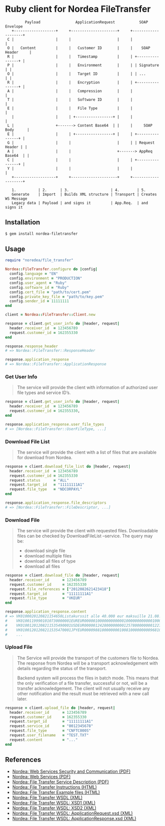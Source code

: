 # Ruby client for Nordea FileTransfer

```
         Payload                ApplicationRequest           SOAP Envelope
   +-------------------+     +---------------------+     +--------------------+
 C |                   |     |                     |     |                    |
 O |   Content         |     |   Customer ID       |     |    SOAP Header     |
 R |                   |     |   Timestamp         |     | +----------------+ |
 P |                   |     |   Environment       |     | | Signature      | |
 O |                   |     |   Target ID         |     | | ...            | |
 R |                   |     |   Encryption        |     | +----------------+ |
 A |                   |     |   Compression       |     |                    |
 T |                   |     |   Software ID       |     |                    |
 E |                   |     |   File Type         |     |                    |
   |                   |     | +-----------------+ |     |                    |
 L |                   +-------> Content Base64  | |     |     SOAP Body      |
 E |                   |     | +-----------------+ |     | +----------------+ |
 G |                   |     |                     |     | | Request Header | |
 A |                   |     |                     +-------> AppReq Base64  | |
 C |                   |     |                     |     | +----------------+ |
 Y |                   |     |                     |     |                    |
   +-------------------+     +---------------------+     +--------------------+

   1.          | 2.      | 3.                   | 4.        | 5.
   Generate    | Import  | Builds XML structure | Transport | Creates WS Message
   Legacy data | Payload | and signs it         | App.Req.  | and signs it

```

## Installation

```bash
$ gem install nordea-filetransfer
```

## Usage

```ruby
require "noredea/file_transfer"

Nordea::FileTransfer.configure do |config|
  config.language = "EN"
  config.environment = "PRODUCTION"
  config.user_agent = "Ruby"
  config.software_id = "Ruby"
  config.cert_file = "path/to/cert.pem"
  config.private_key_file = "path/to/key.pem"
  config.sender_id = 11111111
end

client = Nordea::FileTransfer::Client.new

response = client.get_user_info do |header, request|
  header.receiver_id  = 123456789
  request.customer_id = 162355330
end

response.response_header
# => Nordea::FileTransfer::ResponseHeader

response.application_response
# => Nordea::FileTransfer::ApplicationResponse
```

### Get User Info

> The service will provide the client with information of
> authorized user file types and service ID’s.

```ruby
response = client.get_user_info do |header, request|
  header.receiver_id  = 123456789
  request.customer_id = 162355330,
end

response.application_response.user_file_types
# => [Nordea::FileTransfer::UserFileType, ...]
```

### Download File List

> The service will provide the client with a list of
> files that are available for download from Nordea.

```ruby
response = client.download_file_list do |header, request|
  header.receiver_id  = 123456789
  request.customer_id = 162355330
  request.status      = "ALL"
  request.target_id   = "11111111A1"
  request.file_type   = "NDCORPAYL"
end

response.application_response.file_descriptors
# => [Nordea::FileTransfer::FileDescriptor, ...]
```

### Download File

> The service will provide the client with requested files.
> Downloadable files can be checked by DownloadFileList –service. The query may be:
> 
> - download single file
> - download multiple files
> - download all files of type
> - download all files

```ruby
response = client.download_file do |header, request|
  header.receiver_id      = 123456789
  request.customer_id     = 162355330
  request.file_references = ["2012082621423418"]
  request.target_id       = "11111111A1"
  request.file_type       = "VKEUR"
end

response.application_response.content
# => VK0100020120821154650Listakurssit alle 40.000 eur maksuille 21.08.12 15:35
#    VK01001199901010730000001EUREUR00000100000000000010000000000001000000000000100000000000010000000+K000000000K
#    VK01001201208211535490001USDEUR00000124280000000012578000000001227800000000127180000000012138000+K000000000K
#    VK01001201208211535470001JPYEUR00009881000000001008100000000096810000000010252000000000951000000+K000000000K
#    ...
```

### Upload File

> The Service will provide the transport of the customers file to Nordea.
> The response from Nordea will  be a transport acknowledgement with details
> regarding the status of the transport.
> 
> Backend system will process the files in batch mode. This means that the only
> verification of a file transfer, successful or not, will be a transfer
> acknowledgement. The client will not usually receive any other notification and
> the result must be retrieved with a new call later.

```ruby
response = client.upload_file do |header, request|
  header.receiver_id      = 123456789
  request.customer_id     = 162355330
  request.target_id       = "11111111A1"
  request.service_id      = "0012345678"
  request.file_type       = "CNFTC000S"
  request.user_filename   = "TEST.TXT"
  request.content         = "..."
end
```

## References

* [Nordea: Web Services Security and Communication (PDF)](http://www.nordea.fi/sitemod/upload/root/fi_org/liite/e/yritys/pdf/web_services_ohjelmistotalot.pdf)
* [Nordea: Web Services (PDF)](http://www.nordea.fi/sitemod/upload/root/fi_org/liite/e/yritys/pdf/web_services.pdf)
* [Nordea: File Transfer Service Description (PDF)](http://www.nordea.fi/sitemod/upload/Root/fi_org/liite/e/yritys/pdf/erasiir.pdf)
* [Nordea: File Transfer Instructions (HTML)](http://www.nordea.fi/Corporate+customers/Payments+and+cards/Advice+on+payments+and+cards/Instructions/1433022.html)
* [Nordea: File Transfer Example files (HTML)](http://www.nordea.fi/Corporate+customers/Payments+and+cards/Advice+on+payments+and+cards/Example+files/1466002.html)
* [Nordea: File Transfer WSDL (XML)](https://filetransfer.nordea.com/services/CorporateFileService?wsdl)
* [Nordea: File Transfer WSDL: XSD1 (XML)](https://filetransfer.nordea.com/services/CorporateFileService.xsd1.xsd)
* [Nordea: File Transfer WSDL: XSD2 (XML)](https://filetransfer.nordea.com/services/CorporateFileService.xsd2.xsd)
* [Nordea: File Transfer WSDL: ApplicationRequest.xsd (XML)](http://www.nordea.fi/sitemod/upload/root/fi_org/liite/ApplicationRequest.xsd)
* [Nordea: File Transfer WSDL: ApplicationResponse.xsd (XML)](http://www.nordea.fi/sitemod/upload/root/fi_org/liite/ApplicationResponse.xsd)
